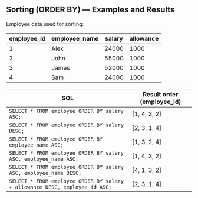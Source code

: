 ## Sorting (ORDER BY) — Examples and Results

Employee data used for sorting:

| employee_id | employee_name | salary | allowance |
| ----------- | ------------- | ------ | --------- |
| 1           | Alex          | 24000  | 1000      |
| 2           | John          | 55000  | 1000      |
| 3           | James         | 52000  | 1000      |
| 4           | Sam           | 24000  | 1000      |

| SQL                                                                         | Result order (employee_id) |
| --------------------------------------------------------------------------- | -------------------------- |
| `SELECT * FROM employee ORDER BY salary ASC;`                               | [1, 4, 3, 2]               |
| `SELECT * FROM employee ORDER BY salary DESC;`                              | [2, 3, 1, 4]               |
| `SELECT * FROM employee ORDER BY employee_name ASC;`                        | [1, 3, 2, 4]               |
| `SELECT * FROM employee ORDER BY salary ASC, employee_name ASC;`            | [1, 4, 3, 2]               |
| `SELECT * FROM employee ORDER BY salary ASC, employee_name DESC;`           | [4, 1, 3, 2]               |
| `SELECT * FROM employee ORDER BY salary + allowance DESC, employee_id ASC;` | [2, 3, 1, 4]               |
